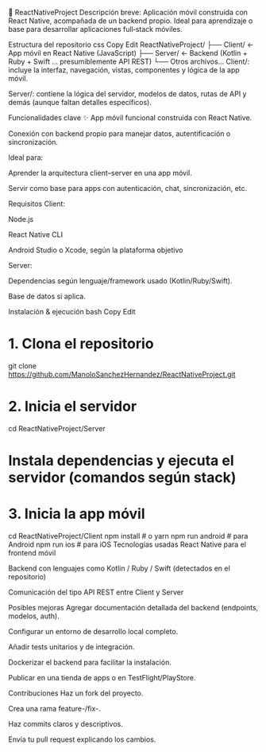 📱 ReactNativeProject
Descripción breve:
Aplicación móvil construida con React Native, acompañada de un backend propio. Ideal para aprendizaje o base para desarrollar aplicaciones full‑stack móviles.

Estructura del repositorio
css
Copy
Edit
ReactNativeProject/
├── Client/       ← App móvil en React Native (JavaScript)
├── Server/       ← Backend (Kotlin + Ruby + Swift … presumiblemente API REST)
└── Otros archivos...
Client/: incluye la interfaz, navegación, vistas, componentes y lógica de la app móvil.

Server/: contiene la lógica del servidor, modelos de datos, rutas de API y demás (aunque faltan detalles específicos).

Funcionalidades clave ✨
App móvil funcional construida con React Native.

Conexión con backend propio para manejar datos, autentificación o sincronización.

Ideal para:

Aprender la arquitectura client–server en una app móvil.

Servir como base para apps con autenticación, chat, sincronización, etc.

Requisitos
Client:

Node.js

React Native CLI

Android Studio o Xcode, según la plataforma objetivo

Server:

Dependencias según lenguaje/framework usado (Kotlin/Ruby/Swift).

Base de datos si aplica.

Instalación & ejecución
bash
Copy
Edit
# 1. Clona el repositorio
git clone https://github.com/ManoloSanchezHernandez/ReactNativeProject.git

# 2. Inicia el servidor
cd ReactNativeProject/Server
# Instala dependencias y ejecuta el servidor (comandos según stack)

# 3. Inicia la app móvil
cd ReactNativeProject/Client
npm install         # o yarn
npm run android     # para Android
npm run ios         # para iOS
Tecnologías usadas
React Native para el frontend móvil

Backend con lenguajes como Kotlin / Ruby / Swift (detectados en el repositorio)

Comunicación del tipo API REST entre Client y Server

Posibles mejoras
Agregar documentación detallada del backend (endpoints, modelos, auth).

Configurar un entorno de desarrollo local completo.

Añadir tests unitarios y de integración.

Dockerizar el backend para facilitar la instalación.

Publicar en una tienda de apps o en TestFlight/PlayStore.

Contribuciones
Haz un fork del proyecto.

Crea una rama feature-/fix-.

Haz commits claros y descriptivos.

Envía tu pull request explicando los cambios.
